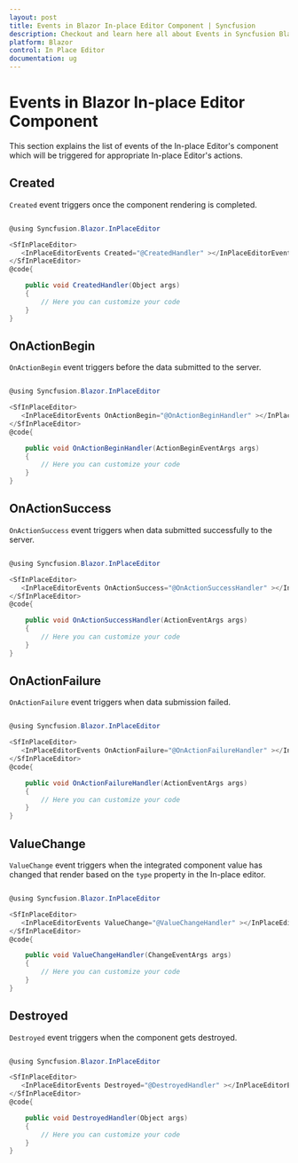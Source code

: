 ```yaml
---
layout: post
title: Events in Blazor In-place Editor Component | Syncfusion
description: Checkout and learn here all about Events in Syncfusion Blazor In-place Editor component and much more.
platform: Blazor
control: In Place Editor 
documentation: ug
---
```


# Events in Blazor In-place Editor Component

This section explains the list of events of the In-place Editor's component which will be triggered for appropriate In-place Editor's actions.

## Created

`Created` event  triggers once the component rendering is completed.

```csharp

@using Syncfusion.Blazor.InPlaceEditor

<SfInPlaceEditor>
   <InPlaceEditorEvents Created="@CreatedHandler" ></InPlaceEditorEvents>
</SfInPlaceEditor>
@code{

    public void CreatedHandler(Object args)
    {
        // Here you can customize your code
    }
}

```

## OnActionBegin

`OnActionBegin` event  triggers before the data submitted to the server.

```csharp

@using Syncfusion.Blazor.InPlaceEditor

<SfInPlaceEditor>
   <InPlaceEditorEvents OnActionBegin="@OnActionBeginHandler" ></InPlaceEditorEvents>
</SfInPlaceEditor>
@code{

    public void OnActionBeginHandler(ActionBeginEventArgs args)
    {
        // Here you can customize your code
    }
}

```

## OnActionSuccess

`OnActionSuccess` event  triggers when data submitted successfully to the server.

```csharp

@using Syncfusion.Blazor.InPlaceEditor

<SfInPlaceEditor>
   <InPlaceEditorEvents OnActionSuccess="@OnActionSuccessHandler" ></InPlaceEditorEvents>
</SfInPlaceEditor>
@code{

    public void OnActionSuccessHandler(ActionEventArgs args)
    {
        // Here you can customize your code
    }
}

```

## OnActionFailure

`OnActionFailure` event  triggers when data submission failed.

```csharp

@using Syncfusion.Blazor.InPlaceEditor

<SfInPlaceEditor>
   <InPlaceEditorEvents OnActionFailure="@OnActionFailureHandler" ></InPlaceEditorEvents>
</SfInPlaceEditor>
@code{

    public void OnActionFailureHandler(ActionEventArgs args)
    {
        // Here you can customize your code
    }
}

```

## ValueChange

`ValueChange` event  triggers when the integrated component value has changed that render based on the `type` property in the In-place editor.

```csharp

@using Syncfusion.Blazor.InPlaceEditor

<SfInPlaceEditor>
   <InPlaceEditorEvents ValueChange="@ValueChangeHandler" ></InPlaceEditorEvents>
</SfInPlaceEditor>
@code{

    public void ValueChangeHandler(ChangeEventArgs args)
    {
        // Here you can customize your code
    }
}

```

## Destroyed

`Destroyed` event  triggers when the component gets destroyed.

```csharp

@using Syncfusion.Blazor.InPlaceEditor

<SfInPlaceEditor>
   <InPlaceEditorEvents Destroyed="@DestroyedHandler" ></InPlaceEditorEvents>
</SfInPlaceEditor>
@code{

    public void DestroyedHandler(Object args)
    {
        // Here you can customize your code
    }
}

```